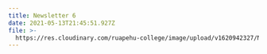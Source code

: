 ```yaml
---
title: Newsletter 6
date: 2021-05-13T21:45:51.927Z
file: >-
  https://res.cloudinary.com/ruapehu-college/image/upload/v1620942327/Newsletter_6_rgemmh.pdf
---
```


